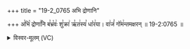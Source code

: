 +++
title = "19-2_0765 अभि द्रोणानि"

+++
अ꣣भि꣡ द्रोणा꣢꣯नि ब꣣भ्र꣡वः꣢ शु꣣क्रा꣢ ऋ꣣त꣢स्य꣣ धा꣡र꣢या। वा꣢जं꣣ गो꣡म꣢न्तमक्षरन् ॥ 19-2:0765 ॥

<details><summary>विस्वर-मूलम् (VC)</summary>

अभि द्रोणानि बभ्रवः शुक्रा ऋतस्य धारया । वाजं गोमन्तमक्षरन् ॥७६५॥
</details>